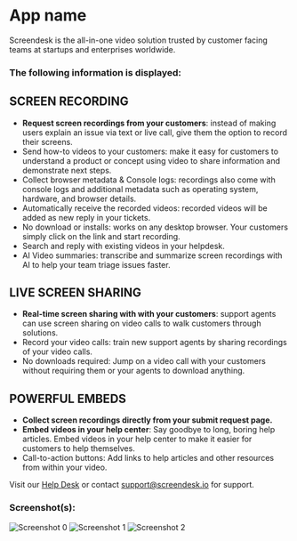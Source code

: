 # App name

Screendesk is the all-in-one video solution trusted by customer facing teams at startups and enterprises worldwide. 

### The following information is displayed:

## SCREEN RECORDING

* **Request screen recordings from your customers**: instead of making users explain an issue via text or live call, give them the option to record their screens. 
* Send how-to videos to your customers: make it easy for customers to understand a product or concept using video to share information and demonstrate next steps.
* Collect browser metadata & Console logs: recordings also come with console logs and additional metadata such as operating system, hardware, and browser details. 
* Automatically receive the recorded videos: recorded videos will be added as new reply in your tickets. 
* No download or installs: works on any desktop browser. Your customers simply click on the link and start recording. 
* Search and reply with existing videos in your helpdesk.
* AI Video summaries: transcribe and summarize screen recordings with AI to help your team triage issues faster.

## LIVE SCREEN SHARING

* **Real-time screen sharing with with your customers**: support agents can use screen sharing on video calls to walk customers through solutions.
* Record your video calls: train new support agents by sharing recordings of your video calls.
* No downloads required: Jump on a video call with your customers without requiring them or your agents to download anything.

## POWERFUL EMBEDS

* **Collect screen recordings directly from your submit request page.**
* **Embed videos in your help center**: Say goodbye to long, boring help articles. Embed videos in your help center to make it easier for customers to help themselves.
* Call-to-action buttons: Add links to help articles and other resources from within your video.

Visit our [Help Desk](https://docs.screendesk.io) or contact support@screendesk.io for support. 

### Screenshot(s):

![Screenshot 0](https://res.cloudinary.com/dlpxdgq10/image/upload/v1687946679/klz4835tpripxwy2t5xt.png "Screenshot 0")
![Screenshot 1](https://res.cloudinary.com/dlpxdgq10/image/upload/v1687946679/zsizmwjxq5bqbwxot5yc.png "Screenshot 1")
![Screenshot 2](https://res.cloudinary.com/dlpxdgq10/image/upload/v1687946679/tjcwso8kvycnohdxv8zs.png "Screenshot 2")








